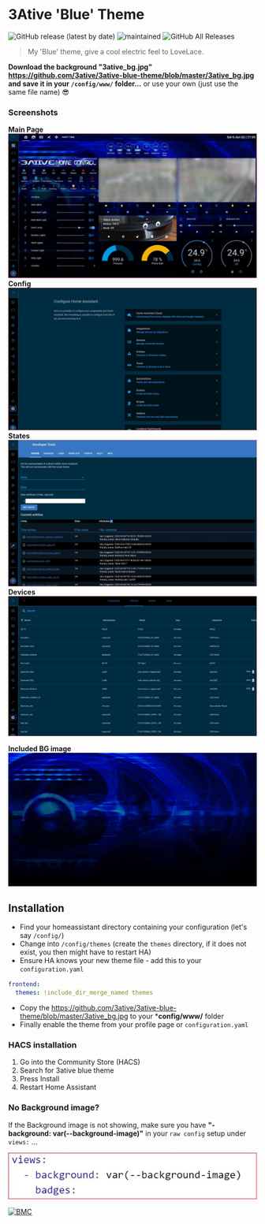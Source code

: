 # 3Ative 'Blue' Theme

![GitHub release (latest by date)](https://img.shields.io/github/v/release/3ative/3ative-blue-theme?label=Version&style=flat-square&labelColor=2ea9f4&color=1473ae) ![maintained](https://img.shields.io/maintenance/yes/2020.svg?style=flat-square&labelColor=2ea9f4&color=1473ae) ![GitHub All Releases](https://img.shields.io/github/downloads/3ative/3ative-blue-theme/total?&label=Total%20Downloads&style=flat-square&labelColor=2ea9f4&color=1473ae)



> My 'Blue' theme, give a cool electric feel to LoveLace.

**Download the background "3ative_bg.jpg" https://github.com/3ative/3ative-blue-theme/blob/master/3ative_bg.jpg and save it in your `/config/www/` folder...** or use your own (just use the same file name) 😎


### Screenshots

**Main Page**
![1](https://github.com/3ative/3ative-blue-theme/blob/master/screenshots/01-front.JPG)
**Config**
![2](https://github.com/3ative/3ative-blue-theme/blob/master/screenshots/02%20config.JPG)
**States**
![3](https://github.com/3ative/3ative-blue-theme/blob/master/screenshots/03%20States.JPG)
**Devices**
![4](https://github.com/3ative/3ative-blue-theme/blob/master/screenshots/04%20devices.JPG)

**Included BG image**
![5](https://github.com/3ative/3ative-blue-theme/blob/master/3ative_bg.jpg)

## Installation

* Find your homeassistant directory containing your configuration (let's say `/config/`)
* Change into `/config/themes` (create the `themes` directory, if it does not exist, you then might have to restart HA)
* Ensure HA knows your new theme file - add this to your `configuration.yaml`
``` yaml
frontend:
  themes: !include_dir_merge_named themes
```
* Copy the https://github.com/3ative/3ative-blue-theme/blob/master/3ative_bg.jpg to your ***config/www/** folder
* Finally enable the theme from your profile page or `configuration.yaml`

### HACS installation
1. Go into the Community Store (HACS)
2. Search for 3ative blue theme
3. Press Install
4. Restart Home Assistant

### No Background image?
If the Background image is not showing, make sure you have **"- background: var(--background-image)"** in your `raw config` setup under `views:` ...

![6](https://github.com/3ative/3ative-blue-theme/blob/master/screenshots/bg_var.JPG)

[![BMC](https://www.buymeacoffee.com/assets/img/custom_images/white_img.png)](https://www.buymeacoffee.com/3ative)
